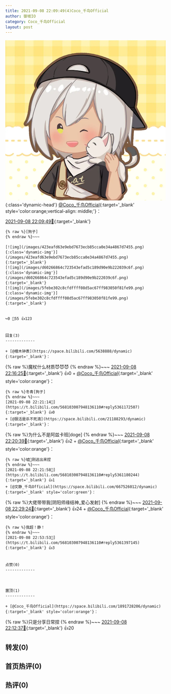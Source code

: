 ```yaml
---
title: 2021-09-08 22:09:49(4)Coco_千鸟Official
author: 御坂IO
category: Coco_千鸟Official
layout: post
---
```


![img](/images/85e485bc0dbd0cde4d15f24d7cffe9704618ad10.jpg){:class='dynamic-head'}
[@Coco_千鸟Official](https://space.bilibili.com/1891728206/dynamic){:target='_blank' style='color:orange;vertical-align: middle;'}：

[2021-09-08 22:09:49🔗](https://t.bilibili.com/568103007948136110){:target='_blank'}

~~~
{% raw %}[狗子]
{% endraw %}~~~

[![img](/images/423eafd63e9ebd7673ecb85cca0e34a4867d7455.png){:class='dynamic-img'}](/images/423eafd63e9ebd7673ecb85cca0e34a4867d7455.png){:target='_blank'}
[![img](/images/d60266864c723543efad5c189d90e9b222039c6f.png){:class='dynamic-img'}](/images/d60266864c723543efad5c189d90e9b222039c6f.png){:target='_blank'}
[![img](/images/5febe302c8cfdffff08d5ac67ff983050f81fe99.png){:class='dynamic-img'}](/images/5febe302c8cfdffff08d5ac67ff983050f81fe99.png){:target='_blank'}


↪️0 💬55 👍123


回复(3)
-------------

+ [@檀木钟表](https://space.bilibili.com/5638888/dynamic){:target='_blank'}：
~~~
{% raw %}魔杖什么材质😈😈😈
{% endraw %}~~~
[2021-09-08 22:16:25🔗](https://t.bilibili.com/568103007948136110#reply5361137446){:target='_blank'} 👍0
    + [@Coco_千鸟Official](https://space.bilibili.com/1891728206/dynamic){:target='_blank' style='color:orange'}：
~~~
{% raw %}冬青[狗子]
{% endraw %}~~~
[2021-09-08 22:21:14🔗](https://t.bilibili.com/568103007948136110#reply5361172507){:target='_blank'} 👍0
+ [@狠活是杀不死滴](https://space.bilibili.com/21188293/dynamic){:target='_blank'}：
~~~
{% raw %}为什么不是阿兹卡班[doge]
{% endraw %}~~~
[2021-09-08 22:20:39🔗](https://t.bilibili.com/568103007948136110#reply5361171059){:target='_blank'} 👍2
    + [@Coco_千鸟Official](https://space.bilibili.com/1891728206/dynamic){:target='_blank' style='color:orange'}：
~~~
{% raw %}嘘🤫刚逃出来捏
{% endraw %}~~~
[2021-09-08 22:21:58🔗](https://t.bilibili.com/568103007948136110#reply5361180244){:target='_blank'} 👍1
+ [@文静_千鸟Official](https://space.bilibili.com/667526012/dynamic){:target='_blank' style='color:green'}：
~~~
{% raw %}大佬带带我[阴阳师缘结神_爱心发射]
{% endraw %}~~~
[2021-09-08 22:29:24🔗](https://t.bilibili.com/568103007948136110#reply5361222433){:target='_blank'} 👍24
    + [@Coco_千鸟Official](https://space.bilibili.com/1891728206/dynamic){:target='_blank' style='color:orange'}：
~~~
{% raw %}我超！静！
{% endraw %}~~~
[2021-09-08 22:53:53🔗](https://t.bilibili.com/568103007948136110#reply5361397145){:target='_blank'} 👍3


点赞(0)
-------------



置顶(1)
-------------

+ [@Coco_千鸟Official](https://space.bilibili.com/1891728206/dynamic){:target='_blank' style='color:orange'}：
~~~
{% raw %}只是分享日常捏
{% endraw %}~~~
[2021-09-08 22:12:37🔗](https://t.bilibili.com/568103007948136110#reply5361111275){:target='_blank'} 👍20


转发(0)
-------------



首页热评(0)
-------------



热评(0)
-------------



